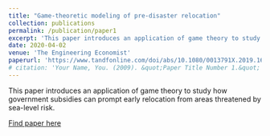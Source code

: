 ```yaml
---
title: "Game-theoretic modeling of pre-disaster relocation"
collection: publications
permalink: /publication/paper1
excerpt: 'This paper introduces an application of game theory to study how government subsidies can prompt early relocation from areas threatened by sea-level risk.'
date: 2020-04-02
venue: 'The Engineering Economist'
paperurl: 'https://www.tandfonline.com/doi/abs/10.1080/0013791X.2019.1677837'
# citation: 'Your Name, You. (2009). &quot;Paper Title Number 1.&quot; <i>Journal 1</i>. 1(1).'
---
```

This paper introduces an application of game theory to study how government subsidies can prompt early relocation from areas threatened by sea-level risk.

[Find paper here](https://www.tandfonline.com/doi/abs/10.1080/0013791X.2019.1677837)

<!-- Recommended citation: Your Name, You. (2009). "Paper Title Number 1." <i>Journal 1</i>. 1(1). -->